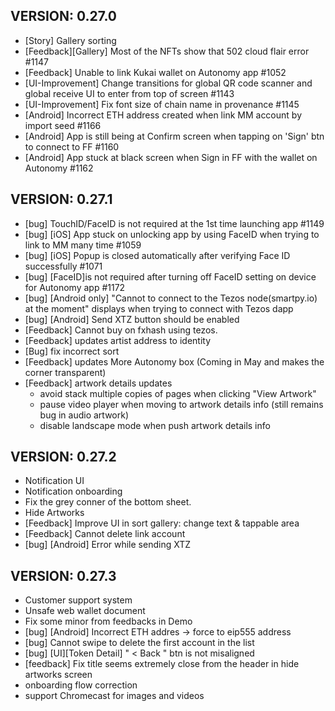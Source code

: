 ## VERSION: 0.27.0
- [Story] Gallery sorting
- [Feedback][Gallery] Most of the NFTs show that 502 cloud flair error #1147
- [Feedback] Unable to link Kukai wallet on Autonomy app #1052
- [UI-Improvement] Change transitions for global QR code scanner and global receive UI to enter from top of screen #1143
- [UI-Improvement] Fix font size of chain name in provenance #1145
- [Android] Incorrect ETH address created when link MM account by import seed #1166
- [Android] App is still being at Confirm screen when tapping on 'Sign' btn to connect to FF #1160
- [Android] App stuck at black screen when Sign in FF with the wallet on Autonomy #1162


## VERSION: 0.27.1
- [bug] TouchID/FaceID is not required at the 1st time launching app #1149
- [bug] [iOS] App stuck on unlocking app by using FaceID when trying to link to MM many time #1059
- [bug] [iOS] Popup is closed automatically after verifying Face ID successfully #1071
- [bug] [FaceID]is not required after turning off FaceID setting on device for Autonomy app #1172
- [bug] [Android only] "Cannot to connect to the Tezos node(smartpy.io) at the moment" displays when trying to connect with Tezos dapp
- [bug] [Android] Send XTZ button should be enabled
- [Feedback] Cannot buy on fxhash using tezos.
- [Feedback] updates artist address to identity
- [Bug] fix incorrect sort
- [Feedback] updates More Autonomy box (Coming in May and makes the corner transparent)
- [Feedback] artwork details updates
    + avoid stack multiple copies of pages when clicking "View Artwork"
    + pause video player when moving to artwork details info (still remains bug in audio artwork)
    + disable landscape mode when push artwork details info


## VERSION: 0.27.2
- Notification UI
- Notification onboarding
- Fix the grey conner of the bottom sheet.
- Hide Artworks
- [Feedback] Improve UI in sort gallery: change text & tappable area
- [Feedback] Cannot delete link account
- [bug] [Android] Error while sending XTZ


## VERSION: 0.27.3
- Customer support system
- Unsafe web wallet document
- Fix some minor from feedbacks in Demo
- [bug] [Android] Incorrect ETH addres -> force to eip555 address
- [bug] Cannot swipe to delete the first account in the list
- [bug] [UI][Token Detail] " < Back " btn is not misaligned
- [feedback] Fix title seems extremely close from the header in hide artworks screen
- onboarding flow correction
- support Chromecast for images and videos
